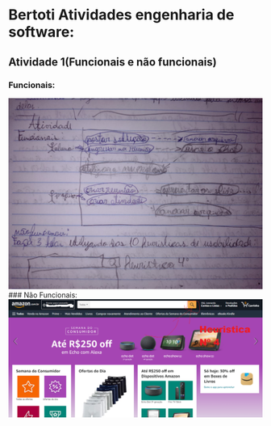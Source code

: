 # Bertoti Atividades engenharia de software:


## Atividade 1(Funcionais e não funcionais)
### Funcionais:
<img src="https://github.com/LeoAdlerr/bertoti/blob/main/Atividade1Bertoti/FuncionaisTeams.jpeg">
### Não Funcionais:
<img src="https://github.com/LeoAdlerr/bertoti/blob/main/Atividade1Bertoti/design_Heuristica_amazon.png">
